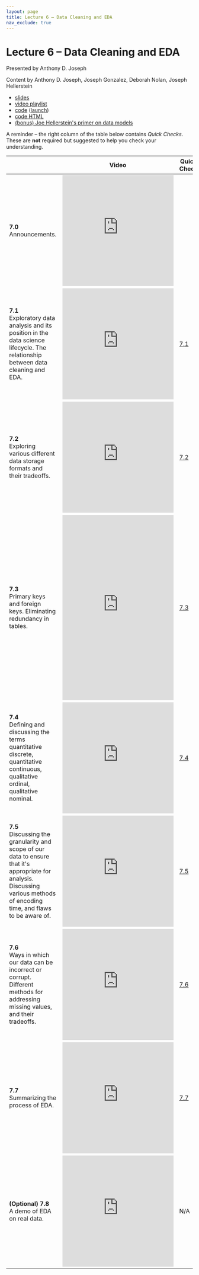 ```yaml
---
layout: page
title: Lecture 6 – Data Cleaning and EDA
nav_exclude: true
---
```


# Lecture 6 – Data Cleaning and EDA

Presented by Anthony D. Joseph

Content by Anthony D. Joseph, Joseph Gonzalez, Deborah Nolan, Joseph Hellerstein

- [slides](https://docs.google.com/presentation/d/1d75B4Co8jHeSam8Mt5nZNfyIAVu_f1WFNIqdz19D7To/edit?usp=sharing)
- [video playlist](https://www.youtube.com/playlist?list=PLQCcNQgUcDfr0cSQwchFj1HM8HtNv3jdg)
- [code](https://github.com/DS-100/sp21/tree/main/lec/lec07) ([launch](https://data100.datahub.berkeley.edu/hub/user-redirect/git-sync?repo=https://github.com/DS-100/sp21&subPath=lec/lec07/&branch=main))
- [code HTML](../../resources/assets/lectures/lec07/lec07.html)
- [(bonus) Joe Hellerstein's primer on data models](https://drive.google.com/file/d/1nLftW2PaJNot-J9zIgES4HchXTTrB_63/view?usp=sharing)

A reminder – the right column of the table below contains _Quick Checks_. These are **not** required but suggested to help you check your understanding.

<table>
<colgroup>
<col style="width: 25%" />
<col style="width: 25%" />
<col style="width: 25%" />
</colgroup>
<thead>
<tr class="header">
<th></th>
<th>Video</th>
<th>Quick Check</th>
</tr>
</thead>
<tbody>
<tr>
<td><strong>7.0</strong> <br>Announcements.</td>
<td><iframe width="300" height="300" height src="https://youtube.com/embed/YQJqBWqPHRk" frameborder="0" allow="accelerometer; autoplay; encrypted-media; gyroscope; picture-in-picture" allowfullscreen></iframe></td>
<td></td>
</tr>
<tr>
<td><strong>7.1</strong> <br>Exploratory data analysis and its position in the data science lifecycle. The relationship between data cleaning and EDA.</td>
<td><iframe width="300" height="300" height src="https://youtube.com/embed/aT4rAFtgTQM" frameborder="0" allow="accelerometer; autoplay; encrypted-media; gyroscope; picture-in-picture" allowfullscreen></iframe></td>
<td><a href="https://docs.google.com/forms/d/e/1FAIpQLSdhM3ZZO9BR50VqX1iqhSyKIW6cLag51W36Pd5kmMQKBgkRCA/viewform" target="\_blank">7.1</a></td>
</tr>
<tr>
<td><strong>7.2</strong> <br>Exploring various different data storage formats and their tradeoffs.</td>
<td><iframe width="300" height="300" height src="https://youtube.com/embed/XoeWbniS_K0" frameborder="0" allow="accelerometer; autoplay; encrypted-media; gyroscope; picture-in-picture" allowfullscreen></iframe></td>
<td><a href="https://docs.google.com/forms/d/e/1FAIpQLSf8FKACS4oa39ENYLHTVDWi35veaUqOd95AaU70NiFvIQyyxQ/viewform" target="\_blank">7.2</a></td>
</tr>
<tr>
<td><strong>7.3</strong> <br>Primary keys and foreign keys. Eliminating redundancy in tables.</td>
<td><iframe width="300" height="500" height src="https://youtube.com/embed/uhb7WXxau80" frameborder="0" allow="accelerometer; autoplay; encrypted-media; gyroscope; picture-in-picture" allowfullscreen></iframe></td>
<td><a href="https://docs.google.com/forms/d/e/1FAIpQLSf3gWujjkLunnVgvYeO5ICXPZw3h4gdVIwSbMkhOwM_7w5VJw/viewform" target="\_blank">7.3</a></td>
</tr>
<tr>
<td><strong>7.4</strong> <br>Defining and discussing the terms quantitative discrete, quantitative continuous, qualitative ordinal, qualitative nominal.</td>
<td><iframe width="300" height="300" height src="https://youtube.com/embed/qj8KtCBTkpQ" frameborder="0" allow="accelerometer; autoplay; encrypted-media; gyroscope; picture-in-picture" allowfullscreen></iframe></td>
<td><a href="https://docs.google.com/forms/d/e/1FAIpQLSeYe4HhdLEVddHZdgLo-va3MYJUc8EqMHUL9zp1bL2FwXkwXA/viewform" target="\_blank">7.4</a></td>
</tr>
<tr>
<td><strong>7.5</strong> <br>Discussing the granularity and scope of our data to ensure that it's appropriate for analysis. Discussing various methods of encoding time, and flaws to be aware of.</td>
<td><iframe width="300" height="300" height src="https://youtube.com/embed/WCpMSFi_VnI" frameborder="0" allow="accelerometer; autoplay; encrypted-media; gyroscope; picture-in-picture" allowfullscreen></iframe></td>
<td><a href="https://docs.google.com/forms/d/e/1FAIpQLSdLSiF303lHiqydSiyJPTYAuA91f8BdzzgPkyr8uH3UfPrctA/viewform" target="\_blank">7.5</a></td>
</tr>
<tr>
<td><strong>7.6</strong> <br>Ways in which our data can be incorrect or corrupt. Different methods for addressing missing values, and their tradeoffs.</td>
<td><iframe width="300" height="300" height src="https://youtube.com/embed/EaicN4nauGY" frameborder="0" allow="accelerometer; autoplay; encrypted-media; gyroscope; picture-in-picture" allowfullscreen></iframe></td>
<td><a href="https://docs.google.com/forms/d/e/1FAIpQLSfiFwPE7wsuvTkT1BxcQFsEb9_govzRT3a7L3XucyVGyLk9Mw/viewform" target="\_blank">7.6</a></td>
</tr>
<tr>
<td><strong>7.7</strong> <br>Summarizing the process of EDA.</td>
<td><iframe width="300" height="300" height src="https://youtube.com/embed/2SLRHQNcta4" frameborder="0" allow="accelerometer; autoplay; encrypted-media; gyroscope; picture-in-picture" allowfullscreen></iframe></td>
<td><a href="https://docs.google.com/forms/d/e/1FAIpQLScPFnU-x3IuHY4G9mas5f9crJhJQdsxAk5X8q7paG4Ogr9I2g/viewform" target="\_blank">7.7</a></td>
</tr>
<tr>
<td><strong>(Optional) 7.8</strong> <br>A demo of EDA on real data.</td>
<td><iframe width="300" height="300" height src="https://youtube.com/embed/Ta2MysR0_G0" frameborder="0" allow="accelerometer; autoplay; encrypted-media; gyroscope; picture-in-picture" allowfullscreen></iframe></td>
<td>N/A</td>
</tr>

